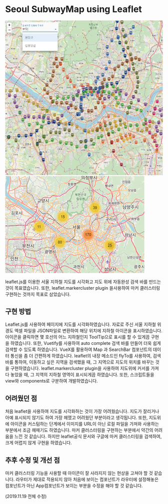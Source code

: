 # Seoul SubwayMap using Leaflet

![result](./src/assets/result.JPG)
![result2](./src/assets/result2.JPG)

leaflet.js를 이용한 서울 지하철 지도를 시각화고 지도 위에 자동완성 검색 바를 만드는 것이 목표였습니다.
또한, leaflet.markercluster plugin 을사용하여 마커 클러스터링 구현하는 것까지 목표로 삼았습니다.


## 구현 방법
Leaflet.js를 사용하여 페이지에 지도를 시각화하였습니다.
자료로 주신 서울 지하철 위경도 엑셀 파일을 JSON파일로 변환하여 해당 위치에 지하철 아이콘을 표시하였습니다. 아이콘을 클릭하면 몇 호선의 어느 지하철인지 ToolTip으로 표시를 할 수 있게끔 구현을 하였습니다.
또한, Vuetify를 사용하여 auto complete 검색 바를 만들어 더욱 쉽게 검색할 수 있도록 하였습니다.
VueX를 활용하여 Map 과 SearchBar 컴포넌트의 데이터 통신을 좀 더 간편하게 하였습니다.
leaflet의 내장 메소드인 flyTo를 사용하여, 검색 바를 통하여, 이동하고 싶은 지역을 검색했을 때, 그 지역으로 지도의 위치를 바꾸는 것을 구현하였습니다.
leaflet.markercluster plugin을 사용하여 지도위에 커서를 가져다 놓았을 때, 그 지역의 지하철 영역이 표시되게끔 하였습니다.
또한, 스크립트들을 view와 components로 구분하여 개발하였습니다.

## 어려웠던 점
처음 leaflet을 사용하여 지도를 시각화하는 것이 가장 어려웠습니다. 지도가 잘리거나 아예 표시되지 않기도 하여 가장 헤맸고 어려웠던 부분이라고 생각됩니다. 또한, 지도위에 아이콘을 커스텀하는 단계에서 이미지를 URL이 아닌 로컬 파일을 가져와 사용하는 부분에서 조금 헤매기도 하였습니다.
마커 클러스터링을 구현하는 부분에서 약간의 어려움을 느낀 것 같습니다. 하지만 leaflet공식 문서와 구글에 마커 클러스터링을 검색하여, 크게 어렵지 않게 구현을 하였습니다.

## 추후 수정 및 개선 점
마커 클러스터링 기능을 사용할 때 아이콘이 잘 사라지지 않는 현상을 고쳐야 할 것 같습니다.
라우터가 제대로 적용되지 않아 처음에 보이는 컴포넌트가 라우터에 설정해놓은 컴포넌트가 아닌 App컴포넌트가 보이는 부분을 수정을 해야 할 것 같습니다.

(2019.11.19 전체 수정)